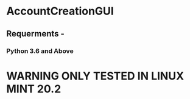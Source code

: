 # AccountCreationGUI

## Requerments -
### Python 3.6 and Above

# WARNING ONLY TESTED IN LINUX MINT 20.2 #
